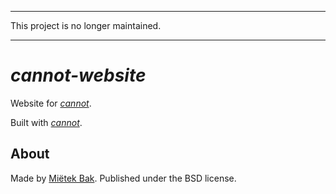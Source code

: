 -------------------------------------------------------------------------------

This project is no longer maintained.

-------------------------------------------------------------------------------


_cannot-website_
================

Website for [_cannot_](https://cannot.mietek.io/).

Built with [_cannot_](https://cannot.mietek.io/).


About
-----

Made by [Miëtek Bak](https://mietek.io/).  Published under the BSD license.
